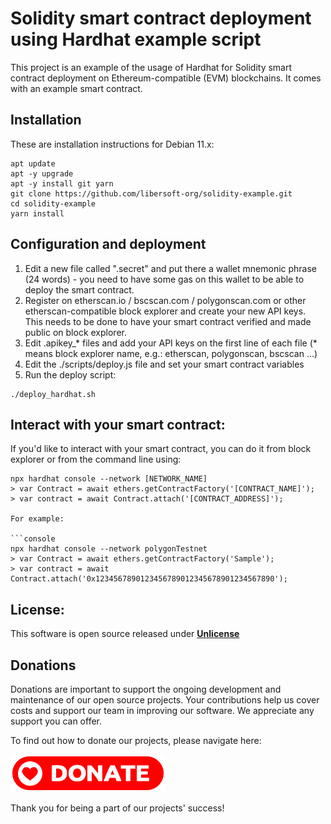 # Solidity smart contract deployment using Hardhat example script

This project is an example of the usage of Hardhat for Solidity smart contract deployment on Ethereum-compatible (EVM) blockchains. It comes with an example smart contract.

## Installation

These are installation instructions for Debian 11.x:

```console
apt update
apt -y upgrade
apt -y install git yarn
git clone https://github.com/libersoft-org/solidity-example.git
cd solidity-example
yarn install
```

## Configuration and deployment

1. Edit a new file called ".secret" and put there a wallet mnemonic phrase (24 words) - you need to have some gas on this wallet to be able to deploy the smart contract.
2. Register on etherscan.io / bscscan.com / polygonscan.com or other etherscan-compatible block explorer and create your new API keys. This needs to be done to have your smart contract verified and made public on block explorer.
3. Edit .apikey_* files and add your API keys on the first line of each file (* means block explorer name, e.g.: etherscan, polygonscan, bscscan ...)
4. Edit the ./scripts/deploy.js file and set your smart contract variables
5. Run the deploy script:

```console
./deploy_hardhat.sh
```

## Interact with your smart contract:

If you'd like to interact with your smart contract, you can do it from block explorer or from the command line using:

```console
npx hardhat console --network [NETWORK_NAME]
> var Contract = await ethers.getContractFactory('[CONTRACT_NAME]');
> var contract = await Contract.attach('[CONTRACT_ADDRESS]');

For example:

```console
npx hardhat console --network polygonTestnet
> var Contract = await ethers.getContractFactory('Sample');
> var contract = await Contract.attach('0x1234567890123456789012345678901234567890');
```

## License:
This software is open source released under [**Unlicense**](./LICENSE)

## Donations

Donations are important to support the ongoing development and maintenance of our open source projects. Your contributions help us cover costs and support our team in improving our software. We appreciate any support you can offer.

To find out how to donate our projects, please navigate here:

[![Donate](https://raw.githubusercontent.com/libersoft-org/documents/main/donate.png)](https://libersoft.org/donations)

Thank you for being a part of our projects' success!
